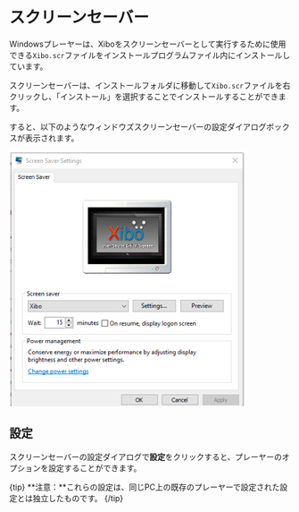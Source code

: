 <!--toc=windows_install-->

# スクリーンセーバー 

Windowsプレーヤーは、Xiboをスクリーンセーバーとして実行するために使用できる`Xibo.scr`ファイルをインストールプログラムファイル内にインストールしています。

スクリーンセーバーは、インストールフォルダに移動して`Xibo.scr`ファイルを右クリックし、「インストール」を選択することでインストールすることができます。

すると、以下のようなウィンドウズスクリーンセーバーの設定ダイアログボックスが表示されます。

![Windows Screen Saver](img/windows_installation_screensaver.png)

## 設定

スクリーンセーバーの設定ダイアログで**設定**をクリックすると、プレーヤーのオプションを設定することができます。

{tip}
**注意：**これらの設定は、同じPC上の既存のプレーヤーで設定された設定とは独立したものです。
{/tip}
